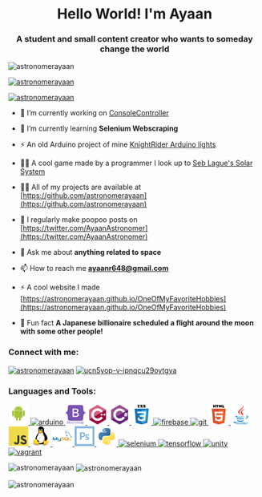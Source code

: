 <h1 align="center">Hello World! I'm Ayaan</h1>
<h3 align="center">A student and small content creator who wants to someday change the world</h3>

<p align="left"> <img src="https://komarev.com/ghpvc/?username=astronomerayaan&label=Profile%20views&color=0e75b6&style=flat" alt="astronomerayaan" /> </p>

<p align="left"> <a href="https://github.com/ryo-ma/github-profile-trophy"><img src="https://github-profile-trophy.vercel.app/?username=astronomerayaan" alt="astronomerayaan" /></a> </p>

<p align="left"> <a href="https://twitter.com/astronomerayaan" target="blank"><img src="https://img.shields.io/twitter/follow/astronomerayaan?logo=twitter&style=for-the-badge" alt="astronomerayaan" /></a> </p>

- 🔭 I’m currently working on [ConsoleController](https://github.com/astronomerayaan/ConsoleController)

- 🌱 I’m currently learning **Selenium Webscraping**

- ⚡ An old Arduino project of mine [KnightRider Arduino lights](https://github.com/astronomerayaan/ArduinoKnightRiderLights)

- 🧑‍🚀 A cool game made by a programmer I look up to [Seb Lague's Solar System](https://github.com/SebLague/Solar-System)

- 👨‍💻 All of my projects are available at [https://github.com/astronomerayaan](https://github.com/astronomerayaan)

- 📝 I regularly make poopoo posts on [https://twitter.com/AyaanAstronomer](https://twitter.com/AyaanAstronomer)

- 💬 Ask me about **anything related to space**

- 📫 How to reach me **ayaanr648@gmail.com**

- ⚡ A cool website I made [https://astronomerayaan.github.io/OneOfMyFavoriteHobbies](https://astronomerayaan.github.io/OneOfMyFavoriteHobbies)

- 🚀 Fun fact **A Japanese billionaire scheduled a flight around the moon with some other people!**

<h3 align="left">Connect with me:</h3>
<p align="left">
<a href="https://twitter.com/astronomerayaan" target="blank"><img align="center" src="https://raw.githubusercontent.com/rahuldkjain/github-profile-readme-generator/master/src/images/icons/Social/twitter.svg" alt="astronomerayaan" height="30" width="40" /></a>
<a href="https://www.youtube.com/c/ucn5yop-v-ipnqcu29oytgva" target="blank"><img align="center" src="https://raw.githubusercontent.com/rahuldkjain/github-profile-readme-generator/master/src/images/icons/Social/youtube.svg" alt="ucn5yop-v-ipnqcu29oytgva" height="30" width="40" /></a>
</p>

<h3 align="left">Languages and Tools:</h3>
<p align="left"> <a href="https://developer.android.com" target="_blank" rel="noreferrer"> <img src="https://raw.githubusercontent.com/devicons/devicon/master/icons/android/android-original-wordmark.svg" alt="android" width="40" height="40"/> </a> <a href="https://www.arduino.cc/" target="_blank" rel="noreferrer"> <img src="https://cdn.worldvectorlogo.com/logos/arduino-1.svg" alt="arduino" width="40" height="40"/> </a> <a href="https://getbootstrap.com" target="_blank" rel="noreferrer"> <img src="https://raw.githubusercontent.com/devicons/devicon/master/icons/bootstrap/bootstrap-plain-wordmark.svg" alt="bootstrap" width="40" height="40"/> </a> <a href="https://www.w3schools.com/cpp/" target="_blank" rel="noreferrer"> <img src="https://raw.githubusercontent.com/devicons/devicon/master/icons/cplusplus/cplusplus-original.svg" alt="cplusplus" width="40" height="40"/> </a> <a href="https://www.w3schools.com/cs/" target="_blank" rel="noreferrer"> <img src="https://raw.githubusercontent.com/devicons/devicon/master/icons/csharp/csharp-original.svg" alt="csharp" width="40" height="40"/> </a> <a href="https://www.w3schools.com/css/" target="_blank" rel="noreferrer"> <img src="https://raw.githubusercontent.com/devicons/devicon/master/icons/css3/css3-original-wordmark.svg" alt="css3" width="40" height="40"/> </a> <a href="https://firebase.google.com/" target="_blank" rel="noreferrer"> <img src="https://www.vectorlogo.zone/logos/firebase/firebase-icon.svg" alt="firebase" width="40" height="40"/> </a> <a href="https://git-scm.com/" target="_blank" rel="noreferrer"> <img src="https://www.vectorlogo.zone/logos/git-scm/git-scm-icon.svg" alt="git" width="40" height="40"/> </a> <a href="https://www.w3.org/html/" target="_blank" rel="noreferrer"> <img src="https://raw.githubusercontent.com/devicons/devicon/master/icons/html5/html5-original-wordmark.svg" alt="html5" width="40" height="40"/> </a> <a href="https://www.java.com" target="_blank" rel="noreferrer"> <img src="https://raw.githubusercontent.com/devicons/devicon/master/icons/java/java-original.svg" alt="java" width="40" height="40"/> </a> <a href="https://developer.mozilla.org/en-US/docs/Web/JavaScript" target="_blank" rel="noreferrer"> <img src="https://raw.githubusercontent.com/devicons/devicon/master/icons/javascript/javascript-original.svg" alt="javascript" width="40" height="40"/> </a> <a href="https://www.linux.org/" target="_blank" rel="noreferrer"> <img src="https://raw.githubusercontent.com/devicons/devicon/master/icons/linux/linux-original.svg" alt="linux" width="40" height="40"/> </a> <a href="https://www.mysql.com/" target="_blank" rel="noreferrer"> <img src="https://raw.githubusercontent.com/devicons/devicon/master/icons/mysql/mysql-original-wordmark.svg" alt="mysql" width="40" height="40"/> </a> <a href="https://www.photoshop.com/en" target="_blank" rel="noreferrer"> <img src="https://raw.githubusercontent.com/devicons/devicon/master/icons/photoshop/photoshop-line.svg" alt="photoshop" width="40" height="40"/> </a> <a href="https://www.python.org" target="_blank" rel="noreferrer"> <img src="https://raw.githubusercontent.com/devicons/devicon/master/icons/python/python-original.svg" alt="python" width="40" height="40"/> </a> <a href="https://www.selenium.dev" target="_blank" rel="noreferrer"> <img src="https://raw.githubusercontent.com/detain/svg-logos/780f25886640cef088af994181646db2f6b1a3f8/svg/selenium-logo.svg" alt="selenium" width="40" height="40"/> </a> <a href="https://www.tensorflow.org" target="_blank" rel="noreferrer"> <img src="https://www.vectorlogo.zone/logos/tensorflow/tensorflow-icon.svg" alt="tensorflow" width="40" height="40"/> </a> <a href="https://unity.com/" target="_blank" rel="noreferrer"> <img src="https://www.vectorlogo.zone/logos/unity3d/unity3d-icon.svg" alt="unity" width="40" height="40"/> </a> <a href="https://www.vagrantup.com/" target="_blank" rel="noreferrer"> <img src="https://www.vectorlogo.zone/logos/vagrantup/vagrantup-icon.svg" alt="vagrant" width="40" height="40"/> </a> </p>

<p><img align="left" src="https://github-readme-stats.vercel.app/api/top-langs?username=astronomerayaan&show_icons=true&locale=en&layout=compact" alt="astronomerayaan" /></p>

<p>&nbsp;<img align="center" src="https://github-readme-stats.vercel.app/api?username=astronomerayaan&show_icons=true&locale=en" alt="astronomerayaan" /></p>

<p><img align="center" src="https://github-readme-streak-stats.herokuapp.com/?user=astronomerayaan&" alt="astronomerayaan" /></p>
